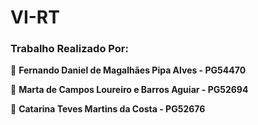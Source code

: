# VI-RT

### Trabalho Realizado Por:

👤 **Fernando Daniel de Magalhães Pipa Alves - PG54470**

👤 **Marta de Campos Loureiro e Barros Aguiar - PG52694**

👤 **Catarina Teves Martins da Costa - PG52676**
